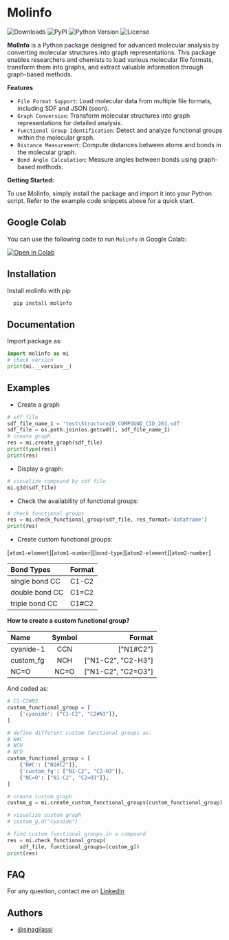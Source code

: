 # Molinfo

![Downloads](https://img.shields.io/pypi/dm/Molinfo) ![PyPI](https://img.shields.io/pypi/v/Molinfo) ![Python Version](https://img.shields.io/pypi/pyversions/Molinfo.svg) ![License](https://img.shields.io/pypi/l/Molinfo)

**MolInfo** is a Python package designed for advanced molecular analysis by converting molecular structures into graph representations. This package enables researchers and chemists to load various molecular file formats, transform them into graphs, and extract valuable information through graph-based methods.

**Features**

* `File Format Support`: Load molecular data from multiple file formats, including SDF and JSON (soon).
* `Graph Conversion`: Transform molecular structures into graph representations for detailed analysis.
* `Functional Group Identification`: Detect and analyze functional groups within the molecular graph.
* `Distance Measurement`: Compute distances between atoms and bonds in the molecular graph.
* `Bond Angle Calculation`: Measure angles between bonds using graph-based methods.

**Getting Started:**

To use Molinfo, simply install the package and import it into your Python script. Refer to the example code snippets above for a quick start.


## Google Colab

You can use the following code to run `Molinfo` in Google Colab:

[![Open In Colab](https://colab.research.google.com/assets/colab-badge.svg)](https://colab.research.google.com/drive/1rQXg92p_jxviVfKJFf_-1qQwmOgrMLUD?usp=sharing)

## Installation

Install molinfo with pip

```python
  pip install molinfo
```

## Documentation

Import package as:

```python
import molinfo as mi
# check version
print(mi.__version__)
```

## Examples

* Create a graph

```python
# sdf file
sdf_file_name_1 = 'test\Structure2D_COMPOUND_CID_261.sdf'
sdf_file = os.path.join(os.getcwd(), sdf_file_name_1)
# create graph
res = mi.create_graph(sdf_file)
print(type(res))
print(res)
```

* Display a graph:

```python
# visualize compound by sdf file
mi.g3d(sdf_file)
```

* Check the availability of functional groups:

```python
# check functional groups
res = mi.check_functional_group(sdf_file, res_format='dataframe')
print(res)
```

* Create custom functional groups:

[`atom1-element`][`atom1-number`][`bond-type`][`atom2-element`][`atom2-number`]

|  Bond Types | Format  | 
|:----------|:----------|
| single bond CC   | C1-C2   | 
| double bond CC   | C1=C2   | 
| triple bond CC   | C1#C2   | 

**How to create a custom functional group?**

|  Name |  Symbol | Format |
|:-----------|:------------:|-------------:|
|  cyanide-1     |     CCN   | ["N1#C2"]      |
| custom_fg      | NCH       | ["N1-C2", "C2-H3"]       |
| NC=O | NC=O | ["N1-C2", "C2=O3"] |

And coded as:

```python
# C1-C2#N3
custom_functional_group = [
    {'cyanide': ["C1-C2", "C2#N3"]},
]

# define different custom functional groups as:
# N#C
# NCH
# NCO
custom_functional_group = [
    {'N#C': ["N1#C2"]},
    {'custom_fg': ["N1-C2", "C2-H3"]},
    {'NC=O': ["N1-C2", "C2=O3"]},
]

# create custom graph
custom_g = mi.create_custom_functional_groups(custom_functional_group)

# visualize custom graph
# custom_g.d("cyanide")

# find custom functional groups in a compound
res = mi.check_functional_group(
    sdf_file, functional_groups=[custom_g])
print(res)
```

## FAQ

For any question, contact me on [LinkedIn](https://www.linkedin.com/in/sina-gilassi/) 


## Authors

- [@sinagilassi](https://www.github.com/sinagilassi)
